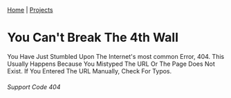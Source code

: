 [Home](/) | [Projects](/projects) 


# You Can't Break The 4th Wall
You Have Just Stumbled Upon The Internet's most common Error, 404.
This Usually Happens Because You Mistyped The URL Or The Page Does Not Exist.
If You Entered The URL Manually, Check For Typos.

###### Support Code 404